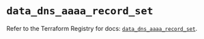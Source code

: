 # `data_dns_aaaa_record_set`

Refer to the Terraform Registry for docs: [`data_dns_aaaa_record_set`](https://registry.terraform.io/providers/hashicorp/dns/3.4.1/docs/data-sources/aaaa_record_set).
